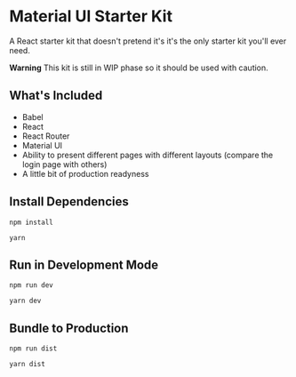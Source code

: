 # Material UI Starter Kit
A React starter kit that doesn't pretend it's it's the only starter kit you'll ever need.

**Warning** This kit is still in WIP phase so it should be used with caution.

## What's Included
- Babel
- React
- React Router
- Material UI
- Ability to present different pages with different layouts (compare the login page with others)
- A little bit of production readyness

## Install Dependencies
```
npm install
```

```
yarn
```

## Run in Development Mode
```
npm run dev
```

```
yarn dev
```

## Bundle to Production
```
npm run dist
```

```
yarn dist
```
